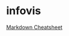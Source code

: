 # infovis

[Markdown Cheatsheet](https://github.com/adam-p/markdown-here/wiki/Markdown-Cheatsheet)

